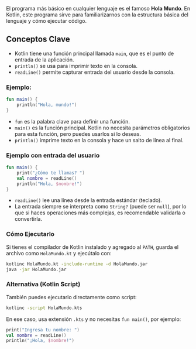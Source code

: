El programa más básico en cualquier lenguaje es el famoso **Hola Mundo**. En Kotlin, este programa sirve para familiarizarnos con la estructura básica del lenguaje y cómo ejecutar código.

## Conceptos Clave

- Kotlin tiene una función principal llamada `main`, que es el punto de entrada de la aplicación.
- `println()` se usa para imprimir texto en la consola.
- `readLine()` permite capturar entrada del usuario desde la consola.

### Ejemplo:

```kotlin
fun main() {
    println("Hola, mundo!")
}
```

- `fun` es la palabra clave para definir una función.
- `main()` es la función principal. Kotlin no necesita parámetros obligatorios para esta función, pero puedes usarlos si lo deseas.
- `println()` imprime texto en la consola y hace un salto de línea al final.

### Ejemplo con entrada del usuario

```kotlin
fun main() {
    print("¿Cómo te llamas? ")
    val nombre = readLine()
    println("Hola, $nombre!")
}
```

- `readLine()` lee una línea desde la entrada estándar (teclado).
- La entrada siempre se interpreta como `String?` (puede ser `null`), por lo que si haces operaciones más complejas, es recomendable validarla o convertirla.

### Cómo Ejecutarlo

Si tienes el compilador de Kotlin instalado y agregado al `PATH`, guarda el archivo como `HolaMundo.kt` y ejecútalo con:

```bash
kotlinc HolaMundo.kt -include-runtime -d HolaMundo.jar
java -jar HolaMundo.jar
```

### Alternativa (Kotlin Script)

También puedes ejecutarlo directamente como script:

```bash
kotlinc -script HolaMundo.kts
```

En ese caso, usa extensión `.kts` y no necesitas `fun main()`, por ejemplo:

```kotlin
print("Ingresa tu nombre: ")
val nombre = readLine()
println("¡Hola, $nombre!")
```